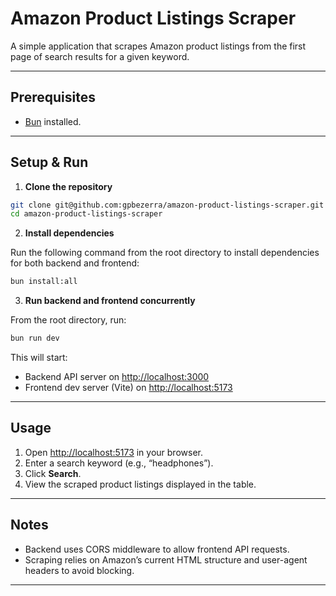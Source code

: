 # Amazon Product Listings Scraper

A simple application that scrapes Amazon product listings from the first page of search results for a given keyword.

---

## Prerequisites

- [Bun](https://bun.sh/) installed.

---

## Setup & Run

1. **Clone the repository**

```bash
git clone git@github.com:gpbezerra/amazon-product-listings-scraper.git
cd amazon-product-listings-scraper
```

2. **Install dependencies**

Run the following command from the root directory to install dependencies for both backend and frontend:

```bash
bun install:all
```

3. **Run backend and frontend concurrently**

From the root directory, run:

```bash
bun run dev
```

This will start:

- Backend API server on [http://localhost:3000](http://localhost:3000)
- Frontend dev server (Vite) on [http://localhost:5173](http://localhost:5173)

---

## Usage

1. Open [http://localhost:5173](http://localhost:5173) in your browser.
2. Enter a search keyword (e.g., “headphones”).
3. Click **Search**.
4. View the scraped product listings displayed in the table.

---

## Notes

- Backend uses CORS middleware to allow frontend API requests.
- Scraping relies on Amazon’s current HTML structure and user-agent headers to avoid blocking.

---
